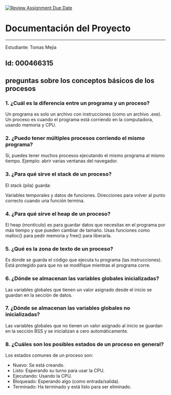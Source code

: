 [![Review Assignment Due Date](https://classroom.github.com/assets/deadline-readme-button-22041afd0340ce965d47ae6ef1cefeee28c7c493a6346c4f15d667ab976d596c.svg)](https://classroom.github.com/a/XglgMq0o)
# Documentación del Proyecto
---
Estudiante:  Tomas Mejia 

Id:  000466315
---
## preguntas sobre los conceptos básicos de los procesos

### 1. ¿Cuál es la diferencia entre un programa y un proceso?
Un programa es solo un archivo con instrucciones (como un archivo .exe).
Un proceso es cuando el programa está corriendo en la computadora, usando memoria y CPU.
### 2. ¿Puedo tener múltiples procesos corriendo el mismo programa?
Sí, puedes tener muchos procesos ejecutando el mismo programa al mismo tiempo. Ejemplo: abrir varias ventanas del navegador.

### 3. ¿Para qué sirve el stack de un proceso?
El stack (pila) guarda:

Variables temporales y datos de funciones.
Direcciones para volver al punto correcto cuando una función termina.
### 4. ¿Para qué sirve el heap de un proceso?
El heap (montículo) es para guardar datos que necesitas en el programa por más tiempo y que pueden cambiar de tamaño. Usas funciones como malloc() para pedir memoria y free() para liberarla.

### 5. ¿Qué es la zona de texto de un proceso?
Es donde se guarda el código que ejecuta tu programa (las instrucciones). Está protegido para que no se modifique mientras el programa corre.

### 6. ¿Dónde se almacenan las variables globales inicializadas?
Las variables globales que tienen un valor asignado desde el inicio se guardan en la sección de datos.

### 7. ¿Dónde se almacenan las variables globales no inicializadas?
Las variables globales que no tienen un valor asignado al inicio se guardan en la sección BSS y se inicializan a cero automáticamente.

### 8. ¿Cuáles son los posibles estados de un proceso en general?
Los estados comunes de un proceso son:

- Nuevo: Se está creando.
- Listo: Esperando su turno para usar la CPU.
- Ejecutando: Usando la CPU.
- Bloqueado: Esperando algo (como entrada/salida).
- Terminado: Ha terminado y está listo para ser eliminado.
